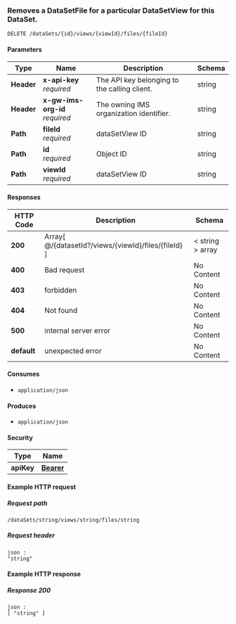
<a name="delete_data_set_file_by_data_set_id_and_data_set_view_id_by_id"></a>
### Removes a DataSetFile for a particular DataSetView for this DataSet.
```
DELETE /dataSets/{id}/views/{viewId}/files/{fileId}
```


#### Parameters

|Type|Name|Description|Schema|
|---|---|---|---|
|**Header**|**x-api-key**  <br>*required*|The API key belonging to the calling client.|string|
|**Header**|**x-gw-ims-org-id**  <br>*required*|The owning IMS organization identifier.|string|
|**Path**|**fileId**  <br>*required*|dataSetView ID|string|
|**Path**|**id**  <br>*required*|Object ID|string|
|**Path**|**viewId**  <br>*required*|dataSetView ID|string|


#### Responses

|HTTP Code|Description|Schema|
|---|---|---|
|**200**|Array[ @/{datasetId?/views/{viewId}/files/{fileId} ]|< string > array|
|**400**|Bad request|No Content|
|**403**|forbidden|No Content|
|**404**|Not found|No Content|
|**500**|internal server error|No Content|
|**default**|unexpected error|No Content|


#### Consumes

* `application/json`


#### Produces

* `application/json`


#### Security

|Type|Name|
|---|---|
|**apiKey**|**[Bearer](security.md#bearer)**|


#### Example HTTP request

##### Request path
```
/dataSets/string/views/string/files/string
```


##### Request header
```
json :
"string"
```


#### Example HTTP response

##### Response 200
```
json :
[ "string" ]
```



